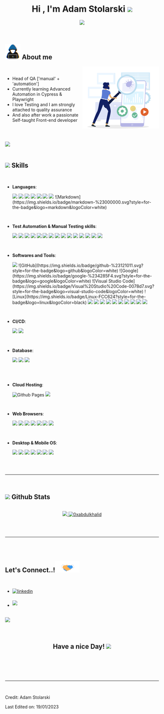
<h1 align="center"><b>Hi , I'm Adam Stolarski </b><img src="https://media.giphy.com/media/hvRJCLFzcasrR4ia7z/giphy.gif" width="35"></h1>

<p align="center">
  <a href="https://github.com/DenverCoder1/readme-typing-svg"><img src="https://readme-typing-svg.herokuapp.com?font=Time+New+Roman&color=cyan&size=25&center=true&vCenter=true&width=600&height=100&lines=Adam+PierreSwtich+Stolarski..&hearts;++;Head+of+QA;Passionate+Front-End+Developer;Economic+Science+And+Management+Student;ISTQB;Active+Learner/Researcher;Love+to+learn+new+stuffs..<3"></a>
</p>


<br>



	
## <picture><img src = "https://github.com/PierreSwtich/PierreSwtich/blob/884bde3469266850c9a4053b07f8d61a5ea3fecc/images/hacker.gif" width = 50px></picture> **About me**

<picture> <img align="right" src="https://github.com/PierreSwtich/PierreSwtich/blob/b283b9dce6f7e3cd71d380faeab25fa30f648d6e/images/melto.png" width = 250px></picture>

<br>

- Head of QA ['manual' + 'automation']
- Currently learning Advanced Automation in Cypress & Playwright
- I love Testing and I am strongly attached to quality assurance
- And also after work a passionate Self-taught Front-end developer

<br><br>

<img src="https://user-images.githubusercontent.com/73097560/115834477-dbab4500-a447-11eb-908a-139a6edaec5c.gif"><br><br>

## <img src="https://media2.giphy.com/media/QssGEmpkyEOhBCb7e1/giphy.gif?cid=ecf05e47a0n3gi1bfqntqmob8g9aid1oyj2wr3ds3mg700bl&rid=giphy.gif" width ="25"><b> Skills</b>
<br>

<p align="center">

- **Languages**:

    <img src="https://img.shields.io/badge/JavaScript-F7DF1E?style=for-the-badge&logo=JavaScript&logoColor=white">
    <img src="https://img.shields.io/badge/Python-3776AB?style=for-the-badge&logo=python&logoColor=white">
    <img src="https://img.shields.io/badge/HTML5-E34F26?style=for-the-badge&logo=html5&logoColor=white">
    <img src="https://img.shields.io/badge/CSS3-1572B6?style=for-the-badge&logo=css3&logoColor=white">
    <img src="https://img.shields.io/badge/Node.js-43853D?style=for-the-badge&logo=node.js&logoColor=white">
    <img src="https://img.shields.io/badge/npm-CB3837?style=for-the-badge&logo=npm&logoColor=white">
    <img src="https://img.shields.io/badge/TypeScript-007ACC?style=for-the-badge&logo=typescript&logoColor=white">
    ![Markdown](https://img.shields.io/badge/markdown-%23000000.svg?style=for-the-badge&logo=markdown&logoColor=white)

<br>

- **Test Automation & Manual Testing skills**:

    <img src="https://img.shields.io/badge/Playwright-323330?style=for-the-badge&logo=Playwright">
    <img src="https://img.shields.io/badge/Cypress-323331?style=for-the-badge&logo=Cypress">
    <img src="https://img.shields.io/badge/Jira-0052CC?style=for-the-badge&logo=Jira&logoColor=white">
    <img src="https://img.shields.io/badge/confluence-%23172BF4.svg?style=for-the-badge&logo=confluence&logoColor=white">
    <img src="https://img.shields.io/badge/chai.js-323330?style=for-the-badge&logo=chai&logoColor=red">
    <img src="https://img.shields.io/badge/Postman-FF6C37?style=for-the-badge&logo=postman&logoColor=white">
    <img src="https://img.shields.io/badge/testing%20library-323330?style=for-the-badge&logo=testing-library&logoColor=red">
    <img src="https://img.shields.io/badge/Insomnia-4000BF?logo=insomnia&logoColor=white&style=for-the-badge">
    <img src="https://img.shields.io/badge/Storybook-323330?style=for-the-badge&logo=Storybook&logoColor=red">
    <img src="https://img.shields.io/badge/Asana-323330?style=for-the-badge&logo=Asana&logoColor=orange">
    <img src="https://img.shields.io/badge/Mongo%20DB-323330?style=for-the-badge&logo=MongoDB">
    <img src="https://img.shields.io/badge/Storyblok-323330?style=for-the-badge&logo=Storyblok">
    <img src="https://img.shields.io/badge/Shopify-323330?style=for-the-badge&logo=Shopify">
    <img src="https://img.shields.io/badge/Heroku-323330?style=for-the-badge&logo=Heroku&logoColor=pink">
    <img src="https://img.shields.io/badge/Trello-%23026AA7.svg?style=for-the-badge&logo=Trello&logoColor=white">


<br>

- **Softwares and Tools**:

    <img src="https://img.shields.io/badge/GIT-E44C30?style=for-the-badge&logo=git&logoColor=white">
    ![GitHub](https://img.shields.io/badge/github-%23121011.svg?style=for-the-badge&logo=github&logoColor=white)
    ![Google](https://img.shields.io/badge/google-%234285F4.svg?style=for-the-badge&logo=google&logoColor=white)
    ![Visual Studio Code](https://img.shields.io/badge/Visual%20Studio%20Code-0078d7.svg?style=for-the-badge&logo=visual-studio-code&logoColor=white)
    ![Linux](https://img.shields.io/badge/Linux-FCC624?style=for-the-badge&logo=linux&logoColor=black)
    <img src="https://img.shields.io/badge/Android_Studio-3DDC84?style=for-the-badge&logo=android-studio&logoColor=white">
    <img src="https://img.shields.io/badge/Notepad++-90E59A.svg?style=for-the-badge&logo=notepad%2B%2B&logoColor=black">
    <img src="https://img.shields.io/badge/Xcode-007ACC?style=for-the-badge&logo=Xcode&logoColor=white">
    <img src="https://img.shields.io/badge/Atom-66595C?style=for-the-badge&logo=Atom&logoColor=white">
    <img src="https://img.shields.io/badge/sublime_text-%23575757.svg?&style=for-the-badge&logo=sublime-text&logoColor=important">
    <img src="https://img.shields.io/badge/windows%20terminal-4D4D4D?style=for-the-badge&logo=windows%20terminal&logoColor=white">
    <img src="https://img.shields.io/badge/powershell-5391FE?style=for-the-badge&logo=powershell&logoColor=white">
    <img src="https://img.shields.io/badge/windows%20terminal-4D4D4D?style=for-the-badge&logo=windows%20terminal&logoColor=white">
    <img src="https://img.shields.io/badge/Slack-4A154B?style=for-the-badge&logo=slack&logoColor=white">
    <img src="https://img.shields.io/badge/Gmail-D14836?style=for-the-badge&logo=gmail&logoColor=white">

<br>

- **CI/CD**:

    <img src="https://img.shields.io/badge/GitHub_Actions-2088FF?style=for-the-badge&logo=github-actions&logoColor=white">
    <img src="https://img.shields.io/badge/Jenkins-D24939?style=for-the-badge&logo=Jenkins&logoColor=white">

<br>

- **Database**:

    <img src="https://img.shields.io/badge/MySQL-005C84?style=for-the-badge&logo=mysql&logoColor=white">
    <img src="https://img.shields.io/badge/PostgreSQL-316192?style=for-the-badge&logo=postgresql&logoColor=white">
    <img src="https://img.shields.io/badge/MongoDB-4EA94B?style=for-the-badge&logo=mongodb&logoColor=white">

<br>

<!-- - **Experience with design tools**:

    <img src="https://img.shields.io/badge/Adobe%20XD-470137?style=for-the-badge&logo=Adobe%20XD&logoColor=#FF61F6">
    <img src="https://img.shields.io/badge/Canva-%2300C4CC.svg?&style=for-the-badge&logo=Canva&logoColor=white">
    <img src="https://img.shields.io/badge/Figma-F24E1E?style=for-the-badge&logo=figma&logoColor=white">

<br>

- **From where do I gained most of my skills**:

    <img src="https://img.shields.io/badge/Udemy-EC5252?style=for-the-badge&logo=Udemy&logoColor=white">
    <img src="https://img.shields.io/badge/Pluralsight-F15B2A?style=for-the-badge&logo=Pluralsight&logoColor=white">
    <img src="https://img.shields.io/badge/Coursera-0056D2?style=for-the-badge&logo=Coursera&logoColor=white">
    <img src="https://img.shields.io/badge/HTML%20Academy-302683?style=for-the-badge&logo=HTML%20Academy&logoColor=white">
    <img src="https://img.shields.io/badge/Stack%20Overflow-F58025?style=for-the-badge&logo=Stack%20Overflow&logoColor=white"> -->

<br>

- **Cloud Hosting**:

    ![Github Pages](https://img.shields.io/badge/GitHub%20Pages-%23327FC7.svg?style=for-the-badge&logo=github&logoColor=white)
    <img src="https://img.shields.io/badge/Vercel-000000?style=for-the-badge&logo=vercel&logoColor=white">
    
<br>

<!-- - **Office Tools**:

    <img src="https://img.shields.io/badge/Microsoft_Word-2B579A?style=for-the-badge&logo=microsoft-word&logoColor=white">
    <img src="https://img.shields.io/badge/Microsoft_SharePoint-0078D4?style=for-the-badge&logo=microsoft-sharepoint&logoColor=white">
    <img src="https://img.shields.io/badge/Microsoft_PowerPoint-B7472A?style=for-the-badge&logo=microsoft-powerpoint&logoColor=white">
    <img src="https://img.shields.io/badge/Microsoft_Excel-217346?style=for-the-badge&logo=microsoft-excel&logoColor=white">
    <img src="https://img.shields.io/badge/Google%20Sheets-34A853?style=for-the-badge&logo=google-sheets&logoColor=white">
    <img src="https://img.shields.io/badge/Miro-050038?style=for-the-badge&logo=Miro&logoColor=white">
    <img src="https://img.shields.io/badge/Todoist-E44332?style=for-the-badge&logo=todoist&logoColor=white">
    <img src="https://img.shields.io/badge/windows%20terminal-4D4D4D?style=for-the-badge&logo=windows%20terminal&logoColor=white">
    


<br> -->

- **Web Browsers**:

    <img src="https://img.shields.io/badge/Brave-FF1B2D?style=for-the-badge&logo=Brave&logoColor=white">
    <img src="https://img.shields.io/badge/Firefox_Browser-FF7139?style=for-the-badge&logo=Firefox-Browser&logoColor=white">
    <img src="https://img.shields.io/badge/Google_chrome-4285F4?style=for-the-badge&logo=Google-chrome&logoColor=white">
    <img src="https://img.shields.io/badge/Microsoft_Edge-0078D7?style=for-the-badge&logo=Microsoft-edge&logoColor=white">
    <img src="https://img.shields.io/badge/Opera-FF1B2D?style=for-the-badge&logo=Opera&logoColor=white">
    <img src="https://img.shields.io/badge/Safari-FF1B2D?style=for-the-badge&logo=Safari&logoColor=white">
    <img src="https://img.shields.io/badge/Tor_Browser-7D4698?style=for-the-badge&logo=Tor-Browser&logoColor=white">


<br>

- **Desktop & Mobile OS**:

    <img src="https://img.shields.io/badge/iOS-000000?style=for-the-badge&logo=ios&logoColor=white">
    <img src="https://img.shields.io/badge/mac%20os-000000?style=for-the-badge&logo=apple&logoColor=white">
    <img src="https://img.shields.io/badge/Windows-0078D6?style=for-the-badge&logo=windows&logoColor=white">
    <img src="https://img.shields.io/badge/-Wear%20OS-4285F4?style=for-the-badge&logo=wear-os&logoColor=white">
    <img src="https://img.shields.io/badge/Ubuntu-E95420?style=for-the-badge&logo=ubuntu&logoColor=white">
    <img src="https://img.shields.io/badge/Linux-FCC624?style=for-the-badge&logo=linux&logoColor=black">
    <img src="https://img.shields.io/badge/Android-3DDC84?style=for-the-badge&logo=android&logoColor=white">

</p>

<br>
<br>

-----

<br>


## <img src="https://media.giphy.com/media/iY8CRBdQXODJSCERIr/giphy.gif" width="35"><b> Github Stats </b>
<br>

<div align="center">

<a href="https://github.com/PierreSwtich/">
  <img src="https://github-readme-stats.vercel.app/api?username=PierreSwtich&include_all_commits=true&count_private=true&show_icons=true&line_height=20&title_color=7A7ADB&icon_color=2234AE&text_color=D3D3D3&bg_color=0,000000,130F40" width="450"/>
  <img src="https://github-readme-stats.vercel.app/api/top-langs?username=PierreSwtich&show_icons=true&locale=en&layout=compact&line_height=20&title_color=7A7ADB&icon_color=2234AE&text_color=D3D3D3&bg_color=0,000000,130F40" width="375"  alt="0xabdulkhalid"/>

</a>
</div>

<br>
<br>
<br>

-----

<br>
<br>

## <b> Let's Connect..!</b><img src="https://github.com/0xAbdulKhalid/0xAbdulKhalid/raw/main/assets/mdImages/handshake.gif" width ="80">
<br>
<div align='left'>

<ul>

<li>
<a href="https://www.linkedin.com/in/qadam/" target="_blank">
<img src="https://img.shields.io/badge/linkedin:  Adam Stolarski-%2300acee.svg?color=405DE6&style=for-the-badge&logo=linkedin&logoColor=white" alt=linkedin style="margin-bottom: 5px;"/>
</a>
</li>

<br>

<li>
<a href="mailto:a.stolarski.as+github@gmail.com" target="_blank">
<img src="https://img.shields.io/badge/gmail:  a.stolarski.as@gmail.com-%23EA4335.svg?style=for-the-badge&logo=gmail&logoColor=white" t=mail style="margin-bottom: 5px;" />
</a>
</li>
	
</ul>
</div>

<br>
<img src="https://user-images.githubusercontent.com/73097560/115834477-dbab4500-a447-11eb-908a-139a6edaec5c.gif">
<br>
<br>
<br>

<div align='center'>

## <b> Have a nice Day! <img src="https://media.giphy.com/media/hvRJCLFzcasrR4ia7z/giphy.gif" width="35"> </b>

</div>
<br>
<br>
<br>
<br>

---

<br>

Credit: Adam Stolarski

Last Edited on: 19/01/2023
